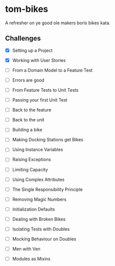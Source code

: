 # tom-bikes
A refresher on ye good ole makers boris bikes kata.

## Challenges

- [x] Setting up a Project
- [x] Working with User Stories
- [ ] From a Domain Model to a Feature Test
- [ ] Errors are good
- [ ] From Feature Tests to Unit Tests
- [ ] Passing your first Unit Test
- [ ] Back to the feature
- [ ] Back to the unit
- [ ] Building a bike
- [ ] Making Docking Stations get Bikes
- [ ] Using Instance Variables
- [ ] Raising Exceptions
- [ ] Limiting Capacity
- [ ] Using Complex Attributes
- [ ] The Single Responsibility Principle
- [ ] Removing Magic Numbers
- [ ] Initialization Defaults
- [ ] Dealing with Broken Bikes
- [ ] Isolating Tests with Doubles
- [ ] Mocking Behaviour on Doubles
- [ ] Men with Ven
- [ ] Modules as Mixins

